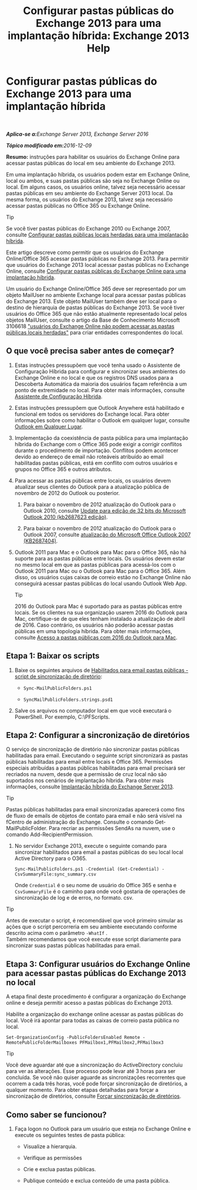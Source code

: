 ﻿---
title: 'Configurar pastas públicas do Exchange 2013 para uma implantação híbrida: Exchange 2013 Help'
TOCTitle: Configurar pastas públicas do Exchange 2013 para uma implantação híbrida
ms:assetid: b828520f-022c-4fcb-ab68-e1c330e87c33
ms:mtpsurl: https://technet.microsoft.com/pt-br/library/Dn986544(v=EXCHG.150)
ms:contentKeyID: 65407509
ms.date: 05/23/2018
mtps_version: v=EXCHG.150
ms.translationtype: MT
---

# Configurar pastas públicas do Exchange 2013 para uma implantação híbrida

 

_<strong>Aplica-se a:</strong>Exchange Server 2013, Exchange Server 2016_

_<strong>Tópico modificado em:</strong>2016-12-09_

**Resumo:** instruções para habilitar os usuários do Exchange Online para acessar pastas públicas do local em seu ambiente do Exchange 2013.

Em uma implantação híbrida, os usuários podem estar em Exchange Online, local ou ambos, e suas pastas públicas são seja no Exchange Online ou local. Em alguns casos, os usuários online, talvez seja necessário acessar pastas públicas em seu ambiente do Exchange Server 2013 local. Da mesma forma, os usuários do Exchange 2013, talvez seja necessário acessar pastas públicas no Office 365 ou Exchange Online.


> [!TIP]
> Se você tiver pastas públicas do Exchange 2010 ou Exchange 2007, consulte <A href="configure-legacy-on-premises-public-folders-for-a-hybrid-deployment-exchange-2013-help.md">Configurar pastas públicas locais herdadas para uma implantação híbrida</A>.



Este artigo descreve como permitir que os usuários do Exchange Online/Office 365 acessar pastas públicas no Exchange 2013. Para permitir que usuários do Exchange 2013 local acessar pastas públicas no Exchange Online, consulte [Configurar pastas públicas do Exchange Online para uma implantação híbrida](configure-exchange-online-public-folders-for-a-hybrid-deployment-exchange-2013-help.md).

Um usuário do Exchange Online/Office 365 deve ser representado por um objeto MailUser no ambiente Exchange local para acessar pastas públicas do Exchange 2013. Este objeto MailUser também deve ser local para o destino de hierarquia de pastas públicas do Exchange 2013. Se você tiver usuários do Office 365 que não estão atualmente representado local pelos objetos MailUser, consulte o artigo da Base de Conhecimento Microsoft 3106618 ["usuários do Exchange Online não podem acessar as pastas públicas locais herdadas"](https://go.microsoft.com/fwlink/p/?linkid=699451) para criar entidades correspondentes do local.

## O que você precisa saber antes de começar?

1.  Estas instruções pressupõem que você tenha usado o Assistente de Configuração Híbrida para configurar e sincronizar seus ambientes do Exchange Online e no local e que os registros DNS usados ​​para a Descoberta Automática da maioria dos usuários façam referência a um ponto de extremidade no local. Para obter mais informações, consulte [Assistente de Configuração Híbrida](hybrid-configuration-wizard-exchange-2013-help.md).

2.  Estas instruções pressupõem que Outlook Anywhere está habilitado e funcional em todos os servidores do Exchange local. Para obter informações sobre como habilitar o Outlook em qualquer lugar, consulte [Outlook em Qualquer Lugar](https://technet.microsoft.com/pt-br/library/bb123741\(v=exchg.150\)).

3.  Implementação da coexistência de pasta pública para uma implantação híbrida do Exchange com o Office 365 pode exigir a corrigir conflitos durante o procedimento de importação. Conflitos podem acontecer devido ao endereço de email não roteáveis atribuído ao email habilitadas pastas públicas, está em conflito com outros usuários e grupos no Office 365 e outros atributos.

4.  Para acessar as pastas públicas entre locais, os usuários devem atualizar seus clientes do Outlook para a atualização pública de novembro de 2012 do Outlook ou posterior.
    
    1.  Para baixar o novembro de 2012 atualização do Outlook para o Outlook 2010, consulte [Update para edição de 32 bits do Microsoft Outlook 2010 (kb2687623 edição)](https://www.microsoft.com/en-us/download/details.aspx?id=35702).
    
    2.  Para baixar o novembro de 2012 atualização do Outlook para o Outlook 2007, consulte [atualização do Microsoft Office Outlook 2007 (KB2687404)](https://www.microsoft.com/en-us/download/details.aspx?id=35718).

5.  Outlook 2011 para Mac e o Outlook para Mac para o Office 365, não há suporte para as pastas públicas entre locais. Os usuários devem estar no mesmo local em que as pastas públicas para acessá-los com o Outlook 2011 para Mac ou o Outlook para Mac para o Office 365. Além disso, os usuários cujas caixas de correio estão no Exchange Online não conseguirá acessar pastas públicas do local usando Outlook Web App.
    

    > [!TIP]
    > 2016 do Outlook para Mac é suportado para as pastas públicas entre locais. Se os clientes na sua organização usarem 2016 do Outlook para Mac, certifique-se de que eles tenham instalado a atualização de abril de 2016. Caso contrário, os usuários não poderão acessar pastas públicas em uma topologia híbrida. Para obter mais informações, consulte <A href="https://technet.microsoft.com/pt-br/library/mt788631(v=exchg.150)">Acesso a pastas públicas com 2016 do Outlook para Mac</A>.



## Etapa 1: Baixar os scripts

1.  Baixe os seguintes arquivos de [Habilitados para email pastas públicas - script de sincronização de diretório](https://www.microsoft.com/en-us/download/details.aspx?id=46381):
    
      - `Sync-MailPublicFolders.ps1`
    
      - `SyncMailPublicFolders.strings.psd1`

2.  Salve os arquivos no computador local em que você executará o PowerShell. Por exemplo, C:\\PFScripts.

## Etapa 2: Configurar a sincronização de diretórios

O serviço de sincronização de diretório não sincronizar pastas públicas habilitadas para email. Executando o seguinte script sincronizará as pastas públicas habilitadas para email entre locais e Office 365. Permissões especiais atribuídas a pastas públicas habilitadas para email precisará ser recriados na nuvem, desde que a permissão de cruz local não são suportados nos cenários de implantação híbrida. Para obter mais informações, consulte [Implantação híbrida do Exchange Server 2013](exchange-server-hybrid-deployments-exchange-2013-help.md).


> [!TIP]
> Pastas públicas habilitadas para email sincronizadas aparecerá como fins de fluxo de emails de objetos de contato para email e não será visível na fCentro de administração do Exchange. Consulte o comando Get-MailPublicFolder. Para recriar as permissões SendAs na nuvem, use o comando Add-RecipientPermission.



1.  No servidor Exchange 2013, execute o seguinte comando para sincronizar habilitados para email a pastas públicas do seu local local Active Directory para o O365.
    
        Sync-MailPublicFolders.ps1 -Credential (Get-Credential) -CsvSummaryFile:sync_summary.csv
    
    Onde `Credential` é o seu nome de usuário do Office 365 e senha e `CsvSummaryFile` é o caminho para onde você gostaria de operações de sincronização de log e de erros, no formato. csv.


> [!TIP]
> Antes de executar o script, é recomendável que você primeiro simular as ações que o script percorreria em seu ambiente executando conforme descrito acima com o parâmetro <CODE>-WhatIf</CODE> .<BR>Também recomendamos que você execute esse script diariamente para sincronizar suas pastas públicas habilitadas para email.



## Etapa 3: Configurar usuários do Exchange Online para acessar pastas públicas do Exchange 2013 no local

A etapa final deste procedimento é configurar a organização do Exchange online e deseja permitir acesso a pastas públicas do Exchange 2013.

Habilite a organização do exchange online acessar as pastas públicas do local. Você irá apontar para todas as caixas de correio pasta pública no local.

    Set-OrganizationConfig -PublicFoldersEnabled Remote -RemotePublicFolderMailboxes PFMailbox1,PFMailbox2,PFMailbox3


> [!TIP]
> Você deve aguardar até que a sincronização do ActiveDirectory concluiu para ver as alterações. Esse processo pode levar até 3 horas para ser concluída. Se você não quiser aguarde as sincronizações recorrentes que ocorrem a cada três horas, você pode forçar sincronização de diretórios, a qualquer momento. Para obter etapas detalhadas para forçar a sincronização de diretórios, consulte <A href="http://technet.microsoft.com/en-us/library/jj151771.aspx">Forçar sincronização de diretórios</A>.



## Como saber se funcionou?

1.  Faça logon no Outlook para um usuário que esteja no Exchange Online e execute os seguintes testes de pasta pública:
    
      - Visualize a hierarquia.
    
      - Verifique as permissões
    
      - Crie e exclua pastas públicas.
    
      - Publique conteúdo e exclua conteúdo de uma pasta pública.

